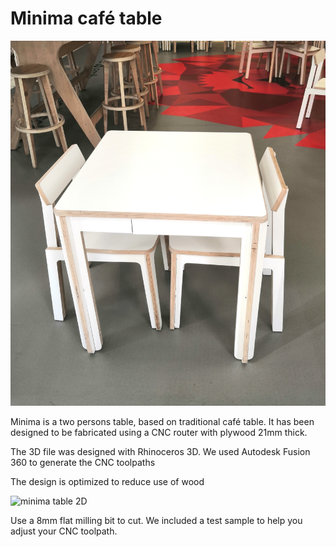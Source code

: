 # Minima café table

![minima table](img/IMG_20190313_184753.jpg)

Minima is a two persons table, based on traditional café table.
It has been designed to be fabricated using a CNC router with plywood 21mm thick.

The 3D file was designed with Rhinoceros 3D.
We used Autodesk Fusion 360 to generate the CNC toolpaths

The design is optimized to reduce use of wood

![minima table 2D](img/minima_café_21mm_2D.png)

Use a 8mm flat milling bit to cut.
We included a test sample to help you adjust your CNC toolpath.
